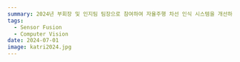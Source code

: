 ```yaml
---
summary: 2024년 부회장 및 인지팀 팀장으로 참여하여 자율주행 차선 인식 시스템을 개선하고 차량 제어를 개선함.
tags:
  - Sensor Fusion
  - Computer Vision
date: 2024-07-01
image: katri2024.jpg
---
```

